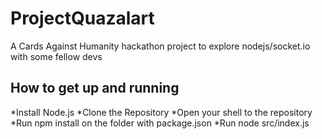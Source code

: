 ProjectQuazalart
================

A Cards Against Humanity hackathon project to explore nodejs/socket.io with some fellow devs


How to get up and running
--

*Install Node.js
*Clone the Repository
*Open your shell to the repository
*Run npm install on the folder with package.json
*Run node src/index.js
